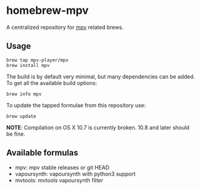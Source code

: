 homebrew-mpv
============

A centralized repository for [mpv](https://github.com/mpv-player/mpv) related brews.

Usage
-----

    brew tap mpv-player/mpv
    brew install mpv

The build is by default very minimal, but many dependencies can be added.
To get all the available build options:

    brew info mpv

To update the tapped formulae from this repository use:

    brew update

**NOTE**: Compilation on OS X 10.7 is currently broken. 10.8 and later should
be fine.

Available formulas
------------------

 *  mpv: mpv stable releases or git HEAD
 *  vapoursynth: vapoursynth with python3 support
 *  mvtools: mvtools vapoursynth filter
